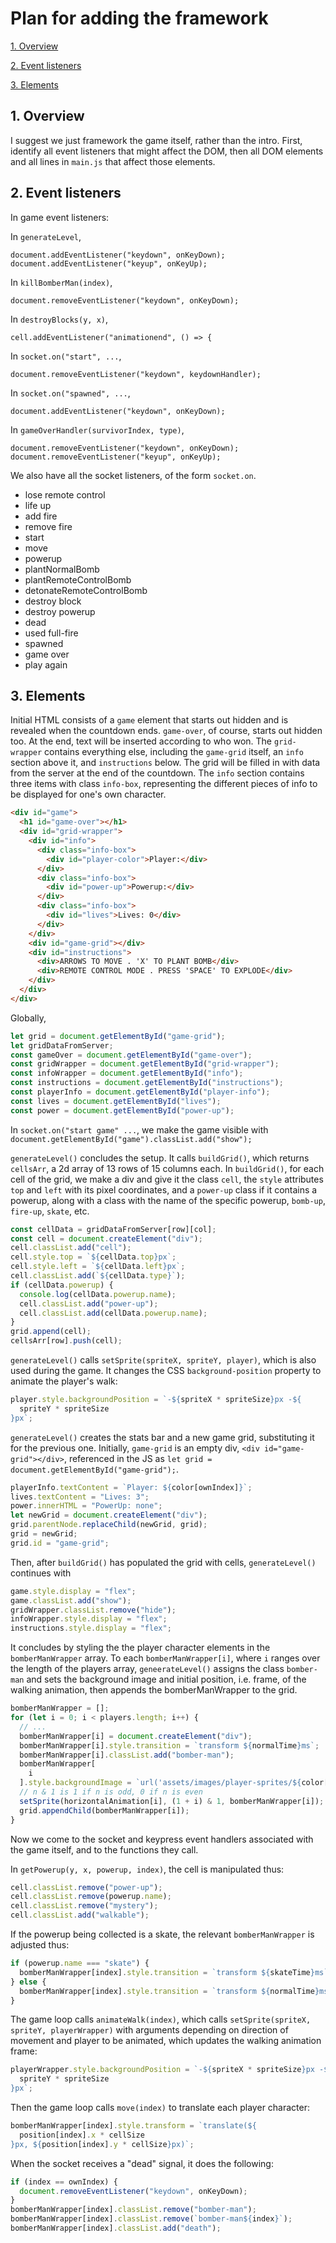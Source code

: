 # Plan for adding the framework

[1. Overview](#1-overview)

[2. Event listeners](#-event-listeners)

[3. Elements](#2-elements)

## 1. Overview

I suggest we just framework the game itself, rather than the intro. First, identify all event listeners that might affect the DOM, then all DOM elements and all lines in `main.js` that affect those elements.

## 2. Event listeners

In game event listeners:

In `generateLevel`,

`document.addEventListener("keydown", onKeyDown);`
`document.addEventListener("keyup", onKeyUp);`

In `killBomberMan(index)`,

`document.removeEventListener("keydown", onKeyDown);`

In `destroyBlocks(y, x)`,

`cell.addEventListener("animationend", () => {`

In `socket.on("start", ...`,

`document.removeEventListener("keydown", keydownHandler);`

In `socket.on("spawned", ...`,

`document.addEventListener("keydown", onKeyDown);`

In `gameOverHandler(survivorIndex, type)`,

`document.removeEventListener("keydown", onKeyDown);`
`document.removeEventListener("keyup", onKeyUp);`

We also have all the socket listeners, of the form `socket.on`.

- lose remote control
- life up
- add fire
- remove fire
- start
- move
- powerup
- plantNormalBomb
- plantRemoteControlBomb
- detonateRemoteControlBomb
- destroy block
- destroy powerup
- dead
- used full-fire
- spawned
- game over
- play again

## 3. Elements

Initial HTML consists of a `game` element that starts out hidden and is revealed when the countdown ends. `game-over`, of course, starts out hidden too. At the end, text will be inserted according to who won. The `grid-wrapper` contains everything else, including the `game-grid` itself, an `info` section above it, and `instructions` below. The grid will be filled in with data from the server at the end of the countdown. The `info` section contains three items with class `info-box`, representing the different pieces of info to be displayed for one's own character.

```html
<div id="game">
  <h1 id="game-over"></h1>
  <div id="grid-wrapper">
    <div id="info">
      <div class="info-box">
        <div id="player-color">Player:</div>
      </div>
      <div class="info-box">
        <div id="power-up">Powerup:</div>
      </div>
      <div class="info-box">
        <div id="lives">Lives: 0</div>
      </div>
    </div>
    <div id="game-grid"></div>
    <div id="instructions">
      <div>ARROWS TO MOVE . 'X' TO PLANT BOMB</div>
      <div>REMOTE CONTROL MODE . PRESS 'SPACE' TO EXPLODE</div>
    </div>
  </div>
</div>
```

Globally,

```javascript
let grid = document.getElementById("game-grid");
let gridDataFromServer;
const gameOver = document.getElementById("game-over");
const gridWrapper = document.getElementById("grid-wrapper");
const infoWrapper = document.getElementById("info");
const instructions = document.getElementById("instructions");
const playerInfo = document.getElementById("player-info");
const lives = document.getElementById("lives");
const power = document.getElementById("power-up");
```

In `socket.on("start game" ...`, we make the game visible with `document.getElementById("game").classList.add("show");`

`generateLevel()` concludes the setup. It calls `buildGrid()`, which returns `cellsArr`, a 2d array of 13 rows of 15 columns each. In `buildGrid()`, for each cell of the grid, we make a div and give it the class `cell`, the `style` attributes `top` and `left` with its pixel coordinates, and a `power-up` class if it contains a powerup, along with a class with the name of the specific powerup, `bomb-up`, `fire-up`, `skate`, etc.

```javascript
const cellData = gridDataFromServer[row][col];
const cell = document.createElement("div");
cell.classList.add("cell");
cell.style.top = `${cellData.top}px`;
cell.style.left = `${cellData.left}px`;
cell.classList.add(`${cellData.type}`);
if (cellData.powerup) {
  console.log(cellData.powerup.name);
  cell.classList.add("power-up");
  cell.classList.add(cellData.powerup.name);
}
grid.append(cell);
cellsArr[row].push(cell);
```

`generateLevel()` calls `setSprite(spriteX, spriteY, player)`, which is also used during the game. It changes the CSS `background-position` property to animate the player's walk:

```javascript
player.style.backgroundPosition = `-${spriteX * spriteSize}px -${
  spriteY * spriteSize
}px`;
```

`generateLevel()` creates the stats bar and a new game grid, substituting it for the previous one. Initially, `game-grid` is an empty div, `<div id="game-grid"></div>`, referenced in the JS as `let grid = document.getElementById("game-grid");`.

```javascript
playerInfo.textContent = `Player: ${color[ownIndex]}`;
lives.textContent = "Lives: 3";
power.innerHTML = "PowerUp: none";
let newGrid = document.createElement("div");
grid.parentNode.replaceChild(newGrid, grid);
grid = newGrid;
grid.id = "game-grid";
```

Then, after `buildGrid()` has populated the grid with cells, `generateLevel()` continues with

```javascript
game.style.display = "flex";
game.classList.add("show");
gridWrapper.classList.remove("hide");
infoWrapper.style.display = "flex";
instructions.style.display = "flex";
```

It concludes by styling the the player character elements in the `bomberManWrapper` array. To each `bomberManWrapper[i]`, where `i` ranges over the length of the players array, `geneerateLevel()` assigns the class `bomber-man` and sets the background image and initial position, i.e. frame, of the walking animation, then appends the bomberManWrapper to the grid.

```javascript
bomberManWrapper = [];
for (let i = 0; i < players.length; i++) {
  // ...
  bomberManWrapper[i] = document.createElement("div");
  bomberManWrapper[i].style.transition = `transform ${normalTime}ms`;
  bomberManWrapper[i].classList.add("bomber-man");
  bomberManWrapper[
    i
  ].style.backgroundImage = `url('assets/images/player-sprites/${color[i]}.png')`;
  // n & 1 is 1 if n is odd, 0 if n is even
  setSprite(horizontalAnimation[i], (1 + i) & 1, bomberManWrapper[i]);
  grid.appendChild(bomberManWrapper[i]);
}
```

Now we come to the socket and keypress event handlers associated with the game itself, and to the functions they call.

In `getPowerup(y, x, powerup, index)`, the cell is manipulated thus:

```javascript
cell.classList.remove("power-up");
cell.classList.remove(powerup.name);
cell.classList.remove("mystery");
cell.classList.add("walkable");
```

If the powerup being collected is a skate, the relevant `bomberManWrapper` is adjusted thus:

```javascript
if (powerup.name === "skate") {
  bomberManWrapper[index].style.transition = `transform ${skateTime}ms`;
} else {
  bomberManWrapper[index].style.transition = `transform ${normalTime}ms`;
}
```

The game loop calls `animateWalk(index)`, which calls `setSprite(spriteX, spriteY, playerWrapper)` with arguments depending on direction of movement and player to be animated, which updates the walking animation frame:

```javascript
playerWrapper.style.backgroundPosition = `-${spriteX * spriteSize}px -${
  spriteY * spriteSize
}px`;
```

Then the game loop calls `move(index)` to translate each player character:

```javascript
bomberManWrapper[index].style.transform = `translate(${
  position[index].x * cellSize
}px, ${position[index].y * cellSize}px)`;
```

When the socket receives a "dead" signal, it does the following:

```javascript
if (index == ownIndex) {
  document.removeEventListener("keydown", onKeyDown);
}
bomberManWrapper[index].classList.remove("bomber-man");
bomberManWrapper[index].classList.remove(`bomber-man${index}`);
bomberManWrapper[index].classList.add("death");
```
